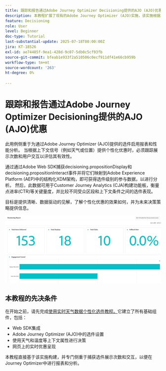```yaml
---
title: 跟踪和报告通过Adobe Journey Optimizer Decisioning提供的AJO (AJO)优惠
description: 本教程扩展了现有的Adobe Journey Optimizer (AJO)实施，该实施根据上下文数据（如温度）提供个性化优惠。 它概述了如何捕获展示和交互事件，并准备数据以供在Journey Optimizer中报告。
feature: Decisioning
role: User
level: Beginner
doc-type: Tutorial
last-substantial-update: 2025-07-18T00:00:00Z
jira: KT-18526
exl-id: ae74485f-9ea1-428d-9c07-5db0c5cf93fb
source-git-commit: bfeab1e933f2a510506c0ecf911df41e66cb959b
workflow-type: tm+mt
source-wordcount: '263'
ht-degree: 0%

---
```


# 跟踪和报告通过Adobe Journey Optimizer Decisioning提供的AJO (AJO)优惠

此用例侧重于为通过Adobe Journey Optimizer (AJO)提供的选件启用报表和性能分析。 当根据上下文信号（例如天气或位置）提供个性化优惠时，必须跟踪展示次数和用户交互以评估其有效性。

通过通过Adobe Web SDK捕获decisioning.propositionDisplay和decisioning.propositionInteract事件并将它们映射到Adobe Experience Platform (AEP)中的结构化XDM架构，即可获得选件级别的参与数据，以进行分析。 然后，此数据可用于Customer Journey Analytics (CJA)构建功能板，衡量点进率(CTR)等关键量度，并比较不同受众区段和上下文条件之间的选件表现。

目标是提供清晰、数据驱动的见解，了解个性化优惠的效果如何，并为未来决策策略提供信息。



![reporting-dashboard](assets/dashboard-reporting.png)


## 本教程的先决条件

在开始之前，请先完成[使用实时天气数据个性化选件教程。](https://experienceleague.adobe.com/zh-hans/docs/journey-optimizer-learn/personalizing-offers-with-real-time-weather-data/introduction)它建立了所有基础组件，包括：

- Web SDK集成
- Adobe Journey Optimizer (AJO)中的选件设置
- 使用天气和温度等上下文属性进行决策
- 网页上的实时优惠呈现

本教程直接基于该实施构建，并专门侧重于捕获选件展示次数和交互，以便在Journey Optimizer中进行报表和分析。
